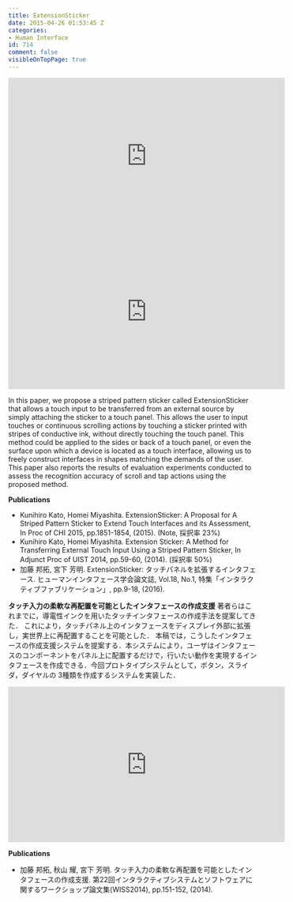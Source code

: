 ```yaml
---
title: ExtensionSticker
date: 2015-04-26 01:53:45 Z
categories:
- Human Interface
id: 714
comment: false
visibleOnTopPage: true
---
```


<iframe width="560" height="315" src="https://www.youtube.com/embed/meiCpCgdenY" frameborder="0" allowfullscreen></iframe>



<iframe width="560" height="315" src="https://www.youtube.com/embed/6Fu33ykSCmk" frameborder="0" allowfullscreen></iframe>


In this paper, we propose a striped pattern sticker called ExtensionSticker that allows a touch input to be transferred from an external source by simply attaching the sticker to a touch panel. This allows the user to input touches or continuous scrolling actions by touching a sticker printed with stripes of conductive ink, without directly touching the touch panel. This method could be applied to the sides or back of a touch panel, or even the surface upon which a device is located as a touch interface, allowing us to freely construct interfaces in shapes matching the demands of the user. This paper also reports the results of evaluation experiments conducted to assess the recognition accuracy of scroll and tap actions using the proposed method.

**Publications**

*   Kunihiro Kato, Homei Miyashita. ExtensionSticker: A Proposal for A Striped Pattern Sticker to Extend Touch Interfaces and its Assessment, In Proc of CHI 2015, pp.1851-1854, (2015). (Note, 採択率 23%)
*   Kunihiro Kato, Homei Miyashita. Extension Sticker: A Method for Transferring External Touch Input Using a Striped Pattern Sticker, In Adjunct Proc of UIST 2014, pp.59-60, (2014). (採択率 50%)
*   加藤 邦拓, 宮下 芳明. ExtensionSticker: タッチパネルを拡張するインタフェース. ヒューマンインタフェース学会論文誌, Vol.18, No.1, 特集「インタラクティブファブリケーション」, pp.9-18, (2016).

**タッチ入力の柔軟な再配置を可能としたインタフェースの作成支援**
著者らはこれまでに，導電性インクを用いたタッチインタフェースの作成手法を提案してきた．
これにより，タッチパネル上のインタフェースをディスプレイ外部に拡張し，実世界上に再配置することを可能とした．
本稿では，こうしたインタフェースの作成支援システムを提案する．本システムにより，ユーザはインタフェースのコンポーネントをパネル上に配置するだけで，行いたい動作を実現するインタフェースを作成できる．今回プロトタイプシステムとして，ボタン，スライダ，ダイヤルの 3種類を作成するシステムを実装した．

<iframe width="560" height="315" src="https://www.youtube.com/embed/hM2Jfhzky48" frameborder="0" allowfullscreen></iframe>

**Publications**

*   加藤 邦拓, 秋山 耀, 宮下 芳明. タッチ入力の柔軟な再配置を可能としたインタフェースの作成支援. 第22回インタラクティブシステムとソフトウェアに関するワークショップ論文集(WISS2014), pp.151-152, (2014).
